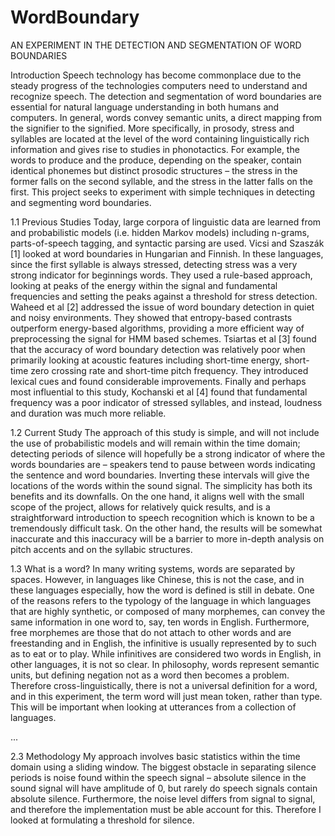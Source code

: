 WordBoundary
============
AN EXPERIMENT IN THE DETECTION AND
SEGMENTATION OF WORD BOUNDARIES

Introduction
Speech technology has become commonplace due to the steady progress of the technologies computers need to understand and recognize speech. The detection and segmentation of word boundaries are essential for natural language understanding in both humans and computers. In general, words convey semantic units, a direct mapping from the signifier to the signified. More specifically, in prosody, stress and syllables are located at the level of the word containing linguistically rich information and gives rise to studies in phonotactics. For example, the words to produce and the produce, depending on the speaker, contain identical phonemes but distinct prosodic structures – the stress in the former falls on the second syllable, and the stress in the latter falls on the first. This project seeks to experiment with simple techniques in detecting and segmenting word boundaries.

1.1 Previous Studies
Today, large corpora of linguistic data are learned from and probabilistic models (i.e. hidden Markov models) including n-grams, parts-of-speech tagging, and syntactic parsing are used. Vicsi and Szaszák [1] looked at word boundaries in Hungarian and Finnish. In these languages, since the first syllable is always stressed, detecting stress was a very strong indicator for beginnings words. They used a rule-based approach, looking at peaks of the energy within the signal and fundamental frequencies and setting the peaks against a threshold for stress detection. Waheed et al [2] addressed the issue of word boundary detection in quiet and noisy environments. They showed that entropy-based contrasts outperform energy-based algorithms, providing a more efficient way of preprocessing the signal for HMM based schemes. Tsiartas et al [3] found that the accuracy of word boundary detection was relatively poor when primarily looking at acoustic features including short-time energy, short-time zero crossing rate and short-time pitch frequency. They introduced lexical cues and found considerable improvements. Finally and perhaps most influential to this study, Kochanski et al [4] found that fundamental frequency was a poor indicator of stressed syllables, and instead, loudness and duration was much more reliable.

1.2 Current Study
The approach of this study is simple, and will not include the use of probabilistic models and will remain within the time domain; detecting periods of silence will hopefully be a strong indicator of where the words boundaries are – speakers tend to pause between words indicating the sentence and word boundaries. Inverting these intervals will give the locations of the words within the sound signal. The simplicity has both its benefits and its downfalls. On the one hand, it aligns well with the small scope of the project, allows for relatively quick results, and is a straightforward introduction to speech recognition which is known to be a tremendously difficult task. On the other hand, the results will be somewhat inaccurate and this inaccuracy will be a barrier to more in-depth analysis on pitch accents and on the syllabic structures.

1.3 What is a word?
In many writing systems, words are separated by spaces. However, in languages like Chinese, this is not the case, and in these languages especially, how the word is defined is still in debate. One of the reasons refers to the typology of the language in which languages that are highly synthetic, or composed of many morphemes, can convey the same information in one word to, say, ten words in English. Furthermore, free morphemes are those that do not attach to other words and are freestanding and in English, the infinitive is usually represented by to such as to eat or to play. While infinitives are considered two words in English, in other languages, it is not so clear. In philosophy, words represent semantic units, but defining negation not as a word then becomes a problem. Therefore cross-linguistically, there is not a universal definition for a word, and in this experiment, the term word will just mean token, rather than type. This will be important when looking at utterances from a collection of languages.

...

2.3 Methodology
My approach involves basic statistics within the time domain using a sliding window. The biggest obstacle in separating silence periods is noise found within the speech signal – absolute silence in the sound signal will have amplitude of 0, but rarely do speech signals contain absolute silence. Furthermore, the noise level differs from signal to signal, and therefore the implementation must be able account for this. Therefore I looked at formulating a threshold for silence.
